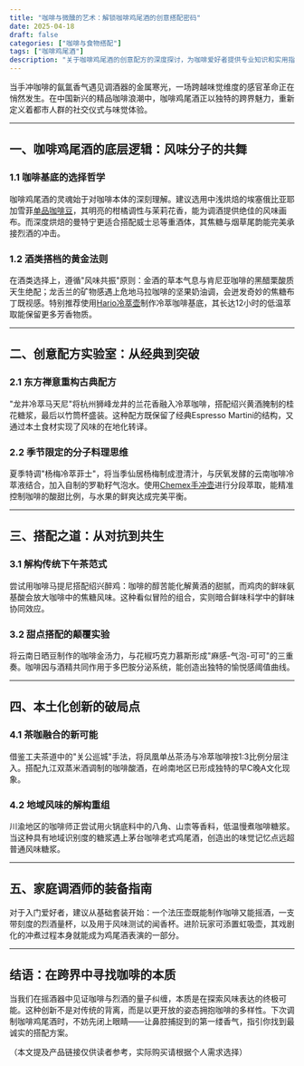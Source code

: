 ```yaml
---
title: "咖啡与微醺的艺术：解锁咖啡鸡尾酒的创意搭配密码"
date: 2025-04-18
draft: false
categories: ["咖啡与食物搭配"]
tags: ["咖啡鸡尾酒"]
description: "关于咖啡鸡尾酒的创意配方的深度探讨，为咖啡爱好者提供专业知识和实用指南。"
---
```


当手冲咖啡的氤氲香气遇见调酒器的金属寒光，一场跨越味觉维度的感官革命正在悄然发生。在中国新兴的精品咖啡浪潮中，咖啡鸡尾酒正以独特的跨界魅力，重新定义着都市人群的社交仪式与味觉体验。

---

## 一、咖啡鸡尾酒的底层逻辑：风味分子的共舞

### 1.1 咖啡基底的选择哲学
咖啡鸡尾酒的灵魂始于对咖啡本体的深刻理解。建议选用中浅烘焙的埃塞俄比亚耶加雪菲[单品咖啡豆](https://www.amazon.com/dp/B08PDT2X5Z?tag=coffeeprism-20)，其明亮的柑橘调性与茉莉花香，能为调酒提供绝佳的风味画布。而深度烘焙的曼特宁更适合搭配威士忌等重酒体，其焦糖与烟草尾韵能完美承接烈酒的冲击。

### 1.2 酒类搭档的黄金法则
在酒类选择上，遵循"风味共振"原则：金酒的草本气息与肯尼亚咖啡的黑醋栗酸质天生绝配；龙舌兰的矿物感遇上危地马拉咖啡的坚果奶油调，会迸发奇妙的焦糖布丁既视感。特别推荐使用[Hario冷萃壶](https://www.amazon.com/dp/B001OMKU3S?tag=coffeeprism-20)制作冷萃咖啡基底，其长达12小时的低温萃取能保留更多芳香物质。

---

## 二、创意配方实验室：从经典到突破

### 2.1 东方禅意重构古典配方
"龙井冷萃马天尼"将杭州狮峰龙井的兰花香融入冷萃咖啡，搭配绍兴黄酒腌制的桂花糖浆，最后以竹筒杯盛装。这种配方既保留了经典Espresso Martini的结构，又通过本土食材实现了风味的在地化转译。

### 2.2 季节限定的分子料理思维
夏季特调"杨梅冷萃菲士"，将当季仙居杨梅制成澄清汁，与厌氧发酵的云南咖啡冷萃液结合，加入自制的罗勒籽气泡水。使用[Chemex手冲壶](https://www.amazon.com/dp/B0018KRVRK?tag=coffeeprism-20)进行分段萃取，能精准控制咖啡的酸甜比例，与水果的鲜爽达成完美平衡。

---

## 三、搭配之道：从对抗到共生

### 3.1 解构传统下午茶范式
尝试用咖啡马提尼搭配绍兴醉鸡：咖啡的醇苦能化解黄酒的甜腻，而鸡肉的鲜味氨基酸会放大咖啡中的焦糖风味。这种看似冒险的组合，实则暗合鲜味科学中的鲜味协同效应。

### 3.2 甜点搭配的颠覆实验
将云南日晒豆制作的咖啡金汤力，与花椒巧克力慕斯形成"麻感-气泡-可可"的三重奏。咖啡因与酒精共同作用于多巴胺分泌系统，能创造出独特的愉悦感阈值曲线。

---

## 四、本土化创新的破局点

### 4.1 茶咖融合的新可能
借鉴工夫茶道中的"关公巡城"手法，将凤凰单丛茶汤与冷萃咖啡按1:3比例分层注入。搭配九江双蒸米酒调制的咖啡酸酒，在岭南地区已形成独特的早C晚A文化现象。

### 4.2 地域风味的解构重组
川渝地区的咖啡师正尝试用火锅底料中的八角、山柰等香料，低温慢煮咖啡糖浆。当这种具有地域识别度的糖浆遇上茅台咖啡老式鸡尾酒，创造出的味觉记忆点远超普通风味糖浆。

---

## 五、家庭调酒师的装备指南

对于入门爱好者，建议从基础套装开始：一个法压壶既能制作咖啡又能摇酒，一支带刻度的烈酒量杯，以及用于风味测试的闻香杯。进阶玩家可添置虹吸壶，其戏剧化的冲煮过程本身就能成为鸡尾酒表演的一部分。

---

## 结语：在跨界中寻找咖啡的本质

当我们在摇酒器中见证咖啡与烈酒的量子纠缠，本质是在探索风味表达的终极可能。这种创新不是对传统的背离，而是以更开放的姿态拥抱咖啡的多样性。下次调制咖啡鸡尾酒时，不妨先闭上眼睛——让鼻腔捕捉到的第一缕香气，指引你找到最诚实的搭配方案。

（本文提及产品链接仅供读者参考，实际购买请根据个人需求选择）